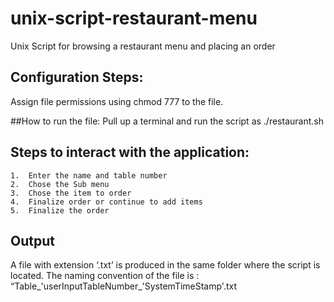 # unix-script-restaurant-menu
Unix Script for browsing a restaurant menu and placing an order


## Configuration Steps:
Assign file permissions using chmod 777 to the file.

##How to run the file:
Pull up a terminal and run the script as ./restaurant.sh

## Steps to interact with the application:
	1.	Enter the name and table number
	2.	Chose the Sub menu
	3.	Chose the item to order
	4.	Finalize order or continue to add items 
	5.	Finalize the order 

## Output
A file with extension ‘.txt’ is produced in the same folder where the script is located. The naming convention of the file is : “Table_'userInputTableNumber_'SystemTimeStamp'.txt
 
